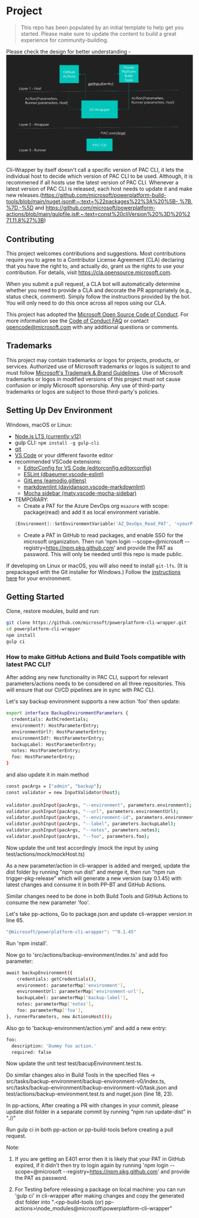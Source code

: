 # Project

> This repo has been populated by an initial template to help get you started. Please
> make sure to update the content to build a great experience for community-building.

Please check the design for better understanding - ![Architecture](/images/Architecture.PNG)

Cli-Wrapper by itself doesn't call a specific version of PAC CLI, it lets the individual host to decide which version of PAC CLI to be used. Although, it is recommened if all hosts use the latest version of PAC CLI. Whenever a latest version of PAC CLI is released, each host needs to update it and make new releases.(https://github.com/microsoft/powerplatform-build-tools/blob/main/nuget.json#:~:text=%22packages%22%3A%20%5B-,%7B,%7D,-%5D and https://github.com/microsoft/powerplatform-actions/blob/main/gulpfile.js#:~:text=const%20cliVersion%20%3D%20%271.11.8%27%3B)

## Contributing

This project welcomes contributions and suggestions.  Most contributions require you to agree to a
Contributor License Agreement (CLA) declaring that you have the right to, and actually do, grant us
the rights to use your contribution. For details, visit https://cla.opensource.microsoft.com.

When you submit a pull request, a CLA bot will automatically determine whether you need to provide
a CLA and decorate the PR appropriately (e.g., status check, comment). Simply follow the instructions
provided by the bot. You will only need to do this once across all repos using our CLA.

This project has adopted the [Microsoft Open Source Code of Conduct](https://opensource.microsoft.com/codeofconduct/).
For more information see the [Code of Conduct FAQ](https://opensource.microsoft.com/codeofconduct/faq/) or
contact [opencode@microsoft.com](mailto:opencode@microsoft.com) with any additional questions or comments.

## Trademarks

This project may contain trademarks or logos for projects, products, or services. Authorized use of Microsoft 
trademarks or logos is subject to and must follow 
[Microsoft's Trademark & Brand Guidelines](https://www.microsoft.com/en-us/legal/intellectualproperty/trademarks/usage/general).
Use of Microsoft trademarks or logos in modified versions of this project must not cause confusion or imply Microsoft sponsorship.
Any use of third-party trademarks or logos are subject to those third-party's policies.

## Setting Up Dev Environment

Windows, macOS or Linux:

- [Node.js LTS (currently v12)](https://nodejs.org/en/download/)
- gulp CLI: ```npm install -g gulp-cli```
- [git](https://git-scm.com/downloads)
- [VS Code](https://code.visualstudio.com/Download) or your different favorite editor
- recommended VSCode extensions:
  - [EditorConfig for VS Code (editorconfig.editorconfig)](https://github.com/editorconfig/editorconfig-vscode)
  - [ESLint (dbaeumer.vscode-eslint)](https://github.com/Microsoft/vscode-eslint)
  - [GitLens (eamodio.gitlens)](https://github.com/eamodio/vscode-gitlens)
  - [markdownlint (davidanson.vscode-markdownlint)](https://github.com/DavidAnson/vscode-markdownlint)
  - [Mocha sidebar (maty.vscode-mocha-sidebar)](https://github.com/maty21/mocha-sidebar)
- TEMPORARY:
  - Create a PAT for the Azure DevOps org ```msazure``` with scope: package(read) and add it as local environment variable.
  ```Powershell
  [Environment]::SetEnvironmentVariable('AZ_DevOps_Read_PAT', '<yourPAT>', [EnvironmentVariableTarget]::User)
  ```
  - Create a PAT in GitHub to read packages, and enable SSO for the microsoft organization. Then run 'npm login --scope=@microsoft --registry=https://npm.pkg.github.com' and provide the PAT as password. This will only be needed until this repo is made public.

If developing on Linux or macOS, you will also need to install `git-lfs`.  (It is prepackaged with the Git installer for Windows.)  Follow the [instructions here](https://docs.github.com/en/github/managing-large-files/installing-git-large-file-storage) for your environment.

## Getting Started

Clone, restore modules, build and run:

```bash
git clone https://github.com/microsoft/powerplatform-cli-wrapper.git
cd powerplatform-cli-wrapper
npm install
gulp ci
```

### How to make GitHub Actions and Build Tools compatible with latest PAC CLI?

After adding any new functionality in PAC CLI, support for relevant parameters/actions needs to be considered on all three repositories.
This will ensure that our CI/CD pipelines are in sync with PAC CLI.

Let's say backup environment supports a new action 'foo' then update:

```bash
export interface BackupEnvironmentParameters {
  credentials: AuthCredentials;
  environment?: HostParameterEntry;
  environmentUrl?: HostParameterEntry;
  environmentId?: HostParameterEntry;
  backupLabel: HostParameterEntry;
  notes: HostParameterEntry;
  foo: HostParameterEntry;
}
```

and also update it in main method

```bash
const pacArgs = ["admin", "backup"];
const validator = new InputValidator(host);

validator.pushInput(pacArgs, "--environment", parameters.environment);
validator.pushInput(pacArgs, "--url", parameters.environmentUrl);
validator.pushInput(pacArgs, "--environment-id", parameters.environmentId);
validator.pushInput(pacArgs, "--label", parameters.backupLabel);
validator.pushInput(pacArgs, "--notes", parameters.notes);
validator.pushInput(pacArgs, "--foo", parameters.foo);
```

Now update the unit test accordingly (mock the input by using test/actions/mock/mockHost.ts)

As a new parameter/action in cli-wrapper is added and merged, update the dist folder by running "npm run dist" and merge it, then run “npm run trigger-pkg-release” which will generate a new version (say 0.1.45) with latest changes and consume it in both PP-BT and GitHub Actions.

Similar changes need to be done in both Build Tools and GitHub Actions to consume the new parameter 'foo'.

Let's take pp-actions, Go to package.json and update cli-wrapper version in line 65.

```bash
"@microsoft/powerplatform-cli-wrapper": "^0.1.45"
```

Run 'npm install'.

Now go to 'src/actions/backup-environment/index.ts' and add foo parameter:

```bash
await backupEnvironment({
    credentials: getCredentials(),
    environment: parameterMap['environment'],
    environmentUrl: parameterMap['environment-url'],
    backupLabel: parameterMap['backup-label'],
    notes: parameterMap['notes'],
    foo: parameterMap['foo'],
}, runnerParameters, new ActionsHost());
```

Also go to 'backup-environment/action.yml' and add a new entry:

```bash
foo:
  description: 'Dummy foo action.'
  required: false
```

Now update the unit test test/bacupEnvironment.test.ts.

Do similar changes also in Build Tools in the specified files -> src/tasks/backup-environment/backup-environment-v0/index.ts, src/tasks/backup-environment/backup-environment-v0/task.json and test/actions/backup-environment.test.ts and nuget.json (line 18, 23).

In pp-actions, After creating a PR with changes in your commit, please update dist folder in a separate commit by running “npm run update-dist” in "./<pp-actions>/"

Run gulp ci in both pp-action or pp-build-tools before creating a pull request.

Note:

1) If you are getting an E401 error then it is likely that your PAT in GitHub expired, if it didn't then try to login again by running 'npm login --scope=@microsoft --registry=https://npm.pkg.github.com' and provide the PAT as password.

2) For Testing before releasing a package on local machine: you can run 'gulp ci' in cli-wrapper after making changes and copy the generated dist folder into ".\<pp-build-tools (or) pp-actions>\node_modules\@microsoft\powerplatform-cli-wrapper"
